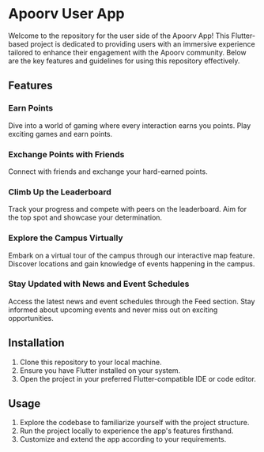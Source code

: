 # Apoorv User App

Welcome to the repository for the user side of the Apoorv App! This Flutter-based project is dedicated to providing users with an immersive experience tailored to enhance their engagement with the Apoorv community. Below are the key features and guidelines for using this repository effectively.

## Features

### Earn Points
Dive into a world of gaming where every interaction earns you points. Play exciting games and earn points.

### Exchange Points with Friends
Connect with friends and exchange your hard-earned points.

### Climb Up the Leaderboard
Track your progress and compete with peers on the leaderboard. Aim for the top spot and showcase your determination.

### Explore the Campus Virtually
Embark on a virtual tour of the campus through our interactive map feature. Discover locations and gain knowledge of events happening in the campus.

### Stay Updated with News and Event Schedules
Access the latest news and event schedules through the Feed section. Stay informed about upcoming events and never miss out on exciting opportunities.

## Installation
1. Clone this repository to your local machine.
2. Ensure you have Flutter installed on your system.
3. Open the project in your preferred Flutter-compatible IDE or code editor.

## Usage
1. Explore the codebase to familiarize yourself with the project structure.
2. Run the project locally to experience the app's features firsthand.
3. Customize and extend the app according to your requirements.
